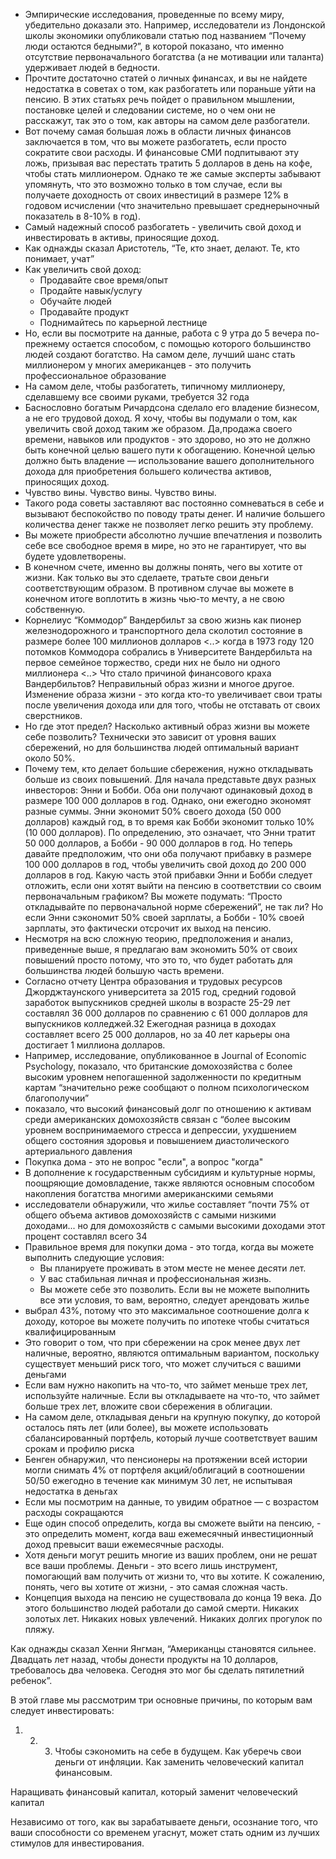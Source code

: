 - Эмпирические исследования, проведенные по всему миру, убедительно доказали это. Например, исследователи из Лондонской школы экономики опубликовали статью под названием “Почему люди остаются бедными?”, в которой показано, что именно отсутствие первоначального богатства (а не мотивации или таланта) удерживает людей в бедности.
- Прочтите достаточно статей о личных финансах, и вы не найдете недостатка в советах о том, как разбогатеть или пораньше уйти на пенсию. В этих статьях речь пойдет о правильном мышлении, постановке целей и следовании системе, но о чем они не расскажут, так это о том, как авторы на самом деле разбогатели.
- Вот почему самая большая ложь в области личных финансов заключается в том, что вы
можете разбогатеть, если просто сократите свои расходы. И финансовые СМИ подпитывают эту ложь, призывая вас перестать тратить 5 долларов в день на кофе, чтобы стать миллионером. Однако те же самые эксперты забывают упомянуть, что это возможно только в том случае, если вы получаете доходность от своих инвестиций в размере 12% в годовом исчислении (что значительно превышает среднерыночный показатель в 8-10% в год).
- Самый надежный способ разбогатеть - увеличить свой доход и инвестировать в
активы, приносящие доход.
- Как однажды сказал Аристотель, “Те, кто знает, делают. Те, кто понимает, учат”
- Как увеличить свой доход:
  - Продавайте свое время/опыт
  - Продайте навык/услугу
  - Обучайте людей
  - Продавайте продукт
  - Поднимайтесь по карьерной лестнице
- Но, если вы посмотрите на данные, работа с 9 утра до 5 вечера по-прежнему остается способом, с помощью которого большинство людей создают богатство. На самом деле, лучший шанс стать миллионером у многих американцев - это получить профессиональное образование
- На самом деле, чтобы разбогатеть, типичному миллионеру, сделавшему все своими руками, требуется 32 года
- Баснословно богатым Ричардсона сделало его владение бизнесом, а не его трудовой доход. Я хочу, чтобы вы подумали о том, как увеличить свой доход таким же образом. Да,продажа своего времени, навыков или продуктов - это здорово, но это не должно быть конечной целью вашего пути к обогащению. Конечной целью должно быть владение — использование вашего дополнительного дохода для приобретения большего количества активов, приносящих доход.
- Чувство вины. Чувство вины. Чувство вины.
- Такого рода советы заставляют вас постоянно сомневаться в себе и вызывают беспокойство по поводу траты денег. И наличие большего количества денег также не позволяет легко решить эту проблему.
- Вы можете приобрести абсолютно лучшие впечатления и позволить себе все свободное время в мире, но это не гарантирует, что вы будете удовлетворены.
- В конечном счете, именно вы должны понять, чего вы хотите от жизни. Как только вы это сделаете, тратьте свои деньги соответствующим образом. В противном случае вы можете в конечном итоге воплотить в жизнь чью-то мечту, а не свою собственную.
- Корнелиус “Коммодор” Вандербильт за свою жизнь как пионер железнодорожного и транспортного дела сколотил состояние в размере более 100 миллионов долларов <..> когда в 1973 году 120 потомков Коммодора собрались в Университете Вандербильта на первое семейное торжество, среди них не было ни одного миллионера <..> Что стало причиной финансового краха Вандербильтов? Неправильный образ жизни и многое другое. Изменение образа жизни - это когда кто-то увеличивает свои траты после увеличения дохода или для того, чтобы не отставать от своих сверстников.
- Но где этот предел? Насколько активный образ жизни вы можете себе позволить? Технически это зависит от уровня ваших сбережений, но для большинства людей оптимальный вариант около 50%.
- Почему тем, кто делает большие сбережения, нужно откладывать больше из своих повышений. Для начала представьте двух разных инвесторов: Энни и Бобби. Оба они получают одинаковый доход в размере 100 000 долларов в год. Однако, они ежегодно экономят разные суммы. Энни экономит 50% своего дохода (50 000 долларов) каждый год, в то время как Бобби экономит только 10% (10 000 долларов). По определению, это означает, что Энни тратит 50 000 долларов, а Бобби - 90 000 долларов в год. Но теперь давайте предположим, что они оба получают прибавку в размере 100 000 долларов в год, чтобы увеличить свой доход до 200 000 долларов в год. Какую часть этой прибавки Энни и Бобби следует отложить, если они хотят выйти на пенсию в соответствии со своим первоначальным графиком? Вы можете подумать: “Просто откладывайте по первоначальной норме сбережений”, не так ли? Но если Энни сэкономит 50% своей зарплаты, а Бобби - 10% своей зарплаты, это фактически отсрочит их выход на пенсию.
- Несмотря на всю сложную теорию, предположения и анализ, приведенные выше, я предлагаю вам экономить 50% от своих повышений просто потому, что это то, что будет работать для большинства людей большую часть времени.
- Согласно отчету Центра образования и трудовых ресурсов Джорджтаунского университета за 2015 год, средний годовой заработок выпускников средней школы в возрасте 25-29 лет составлял 36 000 долларов по сравнению с 61 000 долларов для выпускников колледжей.32 Ежегодная разница в доходах составляет всего 25 000 долларов, но за 40 лет карьеры она достигает 1 миллиона долларов.
- Например, исследование, опубликованное в Journal of Economic Psychology, показало, что британские домохозяйства с более высоким уровнем непогашенной задолженности по кредитным картам “значительно реже сообщают о полном психологическом благополучии”
- показало, что высокий финансовый долг по отношению к активам среди американских домохозяйств связан с “более высоким уровнем воспринимаемого стресса и депрессии, ухудшением общего состояния здоровья и повышением диастолического артериального давления
- Покупка дома - это не вопрос "если", а вопрос "когда"
- В дополнение к государственным субсидиям и культурные нормы, поощряющие домовладение, также являются основным способом накопления богатства многими американскими семьями
- исследователи обнаружили, что жилье составляет “почти 75% от общего объема активов домохозяйств с самыми низкими доходами... но для домохозяйств с самыми высокими доходами этот процент составлял всего 34
- Правильное время для покупки дома - это тогда, когда вы можете выполнить следующие условия:
  - Вы планируете проживать в этом месте не менее десяти лет.
  - У вас стабильная личная и профессиональная жизнь.
  - Вы можете себе это позволить.
Если вы не можете выполнить все эти условия, то вам, вероятно, следует арендовать жилье
- выбрал 43%, потому что это максимальное соотношение долга к доходу, которое вы можете получить по ипотеке чтобы считаться квалифицированным 
- Это говорит о том, что при сбережении на срок менее двух лет наличные, вероятно, являются оптимальным вариантом, поскольку существует меньший риск того, что может случиться с вашими деньгами
- Если вам нужно накопить на что-то, что займет меньше трех лет, используйте наличные. Если вы откладываете на что-то, что займет больше трех лет, вложите свои сбережения в облигации.
- На самом деле, откладывая деньги на крупную покупку, до которой осталось пять лет (или более), вы можете использовать сбалансированный портфель, который лучше соответствует вашим срокам и профилю риска
- Бенген обнаружил, что пенсионеры на протяжении всей истории могли снимать 4% от портфеля акций/облигаций в соотношении 50/50 ежегодно в течение как минимум 30 лет, не испытывая недостатка в деньгах
-  Если мы посмотрим на данные, то увидим обратное — с возрастом расходы сокращаются
-  Еще один способ определить, когда вы сможете выйти на пенсию, - это определить момент, когда ваш ежемесячный инвестиционный доход превысит ваши ежемесячные расходы.
- Хотя деньги могут решить многие из ваших проблем, они не решат все ваши проблемы. Деньги - это всего лишь инструмент, помогающий вам получить от жизни то, что вы хотите. К сожалению, понять, чего вы хотите от жизни, - это самая сложная часть.
- Концепция выхода на пенсию не существовала до конца 19 века. До этого большинство людей работали до самой смерти. Никаких золотых лет. Никаких новых увлечений. Никаких долгих прогулок по пляжу.

Как однажды сказал Хенни Янгман, “Американцы становятся сильнее. Двадцать лет
назад, чтобы донести продукты на 10 долларов, требовалось два человека. Сегодня
это мог бы сделать пятилетний ребенок”.

В этой главе мы рассмотрим три основные причины, по которым вам следует
инвестировать:
1. 2. 3. Чтобы сэкономить на себе в будущем.
Как уберечь свои деньги от инфляции.
Как заменить человеческий капитал финансовым.

Наращивать финансовый капитал, который заменит человеческий капитал


Независимо от того, как вы зарабатываете деньги, осознание того, что ваши
способности со временем угаснут, может стать одним из лучших стимулов для
инвестирования.
